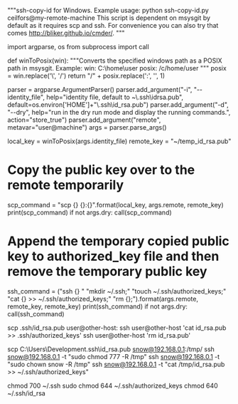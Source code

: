 """ssh-copy-id for Windows.
Example usage: python ssh-copy-id.py ceilfors@my-remote-machine
This script is dependent on msysgit by default as it requires scp and ssh.
For convenience you can also try that comes http://bliker.github.io/cmder/.
"""

import argparse, os
from subprocess import call

def winToPosix(win):
	"""Converts the specified windows path as a POSIX path in msysgit.
	Example:
	win: C:\\home\\user
	posix: /c/home/user
	"""
	posix = win.replace('\\', '/')
	return "/" + posix.replace(':', '', 1)

parser = argparse.ArgumentParser()
parser.add_argument("-i", "--identity_file", help="identity file, default to ~\\.ssh\\idrsa.pub", default=os.environ['HOME']+"\\.ssh\\id_rsa.pub")
parser.add_argument("-d", "--dry", help="run in the dry run mode and display the running commands.", action="store_true")
parser.add_argument("remote", metavar="user@machine")
args = parser.parse_args()

local_key = winToPosix(args.identity_file)
remote_key = "~/temp_id_rsa.pub"

# Copy the public key over to the remote temporarily
scp_command = "scp {} {}:{}".format(local_key, args.remote, remote_key)
print(scp_command)
if not args.dry:
	call(scp_command)

# Append the temporary copied public key to authorized_key file and then remove the temporary public key
ssh_command = ("ssh {} "
	             "mkdir ~/.ssh;"
	             "touch ~/.ssh/authorized_keys;"
	             "cat {} >> ~/.ssh/authorized_keys;"
	             "rm {};").format(args.remote, remote_key, remote_key)
print(ssh_command)
if not args.dry:
	call(ssh_command)






scp .ssh/id_rsa.pub user@other-host:
ssh user@other-host 'cat id_rsa.pub >> .ssh/authorized_keys'
ssh user@other-host 'rm id_rsa.pub'

scp C:\Users\Development\.ssh\id_rsa.pub snow@192.168.0.1:/tmp/
ssh snow@192.168.0.1 -t "sudo chmod 777 -R /tmp"
ssh snow@192.168.0.1 -t "sudo chown snow -R /tmp"
ssh snow@192.168.0.1 -t "cat /tmp/id_rsa.pub >> ~/.ssh/authorized_keys"

chmod 700 ~/.ssh
sudo chmod 644 ~/.ssh/authorized_keys
chmod 640 ~/.ssh/id_rsa

